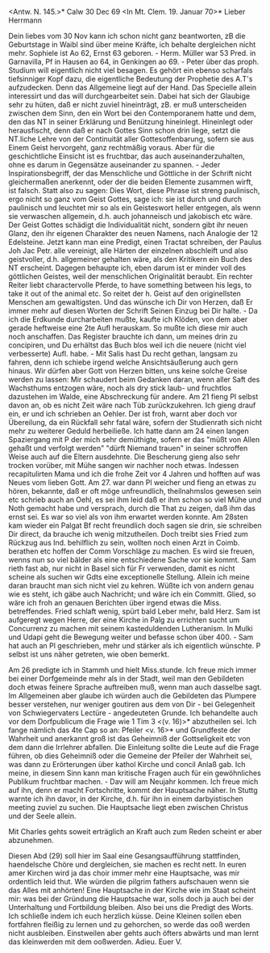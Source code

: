 <Antw. N. 145.>* Calw 30 Dec 69
 <In Mt. Clem. 19. Januar 70>*
Lieber Herrmann

Dein liebes vom 30 Nov kann ich schon nicht ganz beantworten, zB die Geburtstage in Waibl sind über meine Kräfte, ich behalte dergleichen nicht mehr. Sophiele ist Ao 62, Ernst 63 geboren. - Herm. Müller war 53 Pred. in Garnavilla, Pf in Hausen ao 64, in Genkingen ao 69. - Peter über das proph. Studium will eigentlich nicht viel besagen. Es gehört ein ebenso scharfals tiefsinniger Kopf dazu, die eigentliche Bedeutung der Prophetie des A.T's aufzudecken. Denn das Allgemeine liegt auf der Hand. Das Specielle allein interessirt und das will durchgearbeitet sein. Dabei hat sich der Glaubige sehr zu hüten, daß er nicht zuviel hineinträgt, zB. er muß unterscheiden zwischen dem Sinn, den ein Wort bei den Contemporanem hatte und dem, den das NT in seiner Erklärung und Benützung hineinlegt. Hineinlegt oder herausfischt, denn daß er nach Gottes Sinn schon drin liege, setzt die NT.liche Lehre von der Continuität aller Gottesoffenbarung, sofern sie aus Einem Geist hervorgeht, ganz rechtmäßig voraus. Aber für die geschichtliche Einsicht ist es fruchtbar, das auch auseinanderzuhalten, ohne es darum in Gegensätze auseinander zu spannen. - Jeder Inspirationsbegriff, der das Menschliche und Göttliche in der Schrift nicht gleichermaßen anerkennt, oder der die beiden Elemente zusammen wirft, ist falsch. Statt also zu sagen: Dies Wort, diese Phrase ist streng paulinisch, ergo nicht so ganz vom Geist Gottes, sage ich: sie ist durch und durch paulinisch und leuchtet mir so als ein Geisteswort heller entgegen, als wenn sie verwaschen allgemein, d.h. auch johanneisch und jakobisch etc wäre. Der Geist Gottes schädigt die Individualität nicht, sondern gibt ihr neuen Glanz, den ihr eigenen Charakter des neuen Namens, nach Analogie der 12 Edelsteine. Jetzt kann man eine Predigt, einen Tractat schreiben, der Paulus Joh Jac Petr. alle vereinigt, alle Härten der einzelnen abschleift und also geistvoller, d.h. allgemeiner gehalten wäre, als den Kritikern ein Buch des NT erscheint. Dagegen behaupte ich, eben darum ist er minder voll des göttlichen Geistes, weil der menschlichen Originalität beraubt. Ein rechter Reiter liebt charactervolle Pferde, to have something between his legs, to take it out of the animal etc. So reitet der h. Geist auf den originellsten Menschen am gewaltigsten. Und das wünsche ich Dir von Herzen, daß Er immer mehr auf diesen Worten der Schrift Seinen Einzug bei Dir halte. - Da ich die Erdkunde durcharbeiten mußte, kaufte ich Klöden, von dem aber gerade heftweise eine 2te Aufl herauskam. So mußte ich diese mir auch noch anschaffen. Das Register brauchte ich dann, um meines drin zu concipiren, und Du erhältst das Buch blos weil ich die neuere (nicht viel verbesserte) Aufl. habe. - Mit Salis hast Du recht gethan, langsam zu fahren, denn ich schiebe irgend welche Ansichtsäußerung auch gern hinaus. Wir dürfen aber Gott von Herzen bitten, uns keine solche Greise werden zu lassen: Mir schaudert beim Gedanken daran, wenn aller Saft des Wachsthums entzogen wäre, noch als dry stick laub- und fruchtlos dazustehen im Walde, eine Abschreckung für andere. 
Am 21 fieng Pl selbst davon an, ob es nicht Zeit wäre nach Tüb zurückzukehren. Ich gieng drauf ein, er und ich schrieben an Oehler. Der ist froh, warnt aber doch vor Übereilung, da ein Rückfall sehr fatal wäre, sofern der Studienrath sich nicht mehr zu weiterer Geduld herbeiließe. Ich hatte dann am 24 einen langen Spaziergang mit P der mich sehr demüthigte, sofern er das "müßt von Allen gehaßt und verfolgt werden" "dürft Niemand trauen" in seiner schroffen Weise auch auf die Eltern ausdehnte. Die Bescherung gieng also sehr trocken vorüber, mit Mühe sangen wir nachher noch etwas. Indessen recapitulirten Mama und ich die frohe Zeit vor 4 Jahren und hofften auf was Neues vom lieben Gott. Am 27. war dann Pl weicher und fieng an etwas zu hören, bekannte, daß er oft möge unfreundlich, theilnahmslos gewesen sein etc schrieb auch an Oehl, es sei ihm leid daß er ihm schon so viel Mühe und Noth gemacht habe und versprach, durch die That zu zeigen, daß ihm das ernst sei. Es war so viel als von ihm erwartet werden konnte. 
Am 28sten kam wieder ein Palgat Bf recht freundlich doch sagen sie drin, sie schreiben Dir direct, da brauche ich wenig mitzutheilen. Doch treibt sies Fried zum Rückzug aus Ind. behilflich zu sein, wollten noch einen Arzt in Coimb. berathen etc hoffen der Comm Vorschläge zu machen. Es wird sie freuen, wenns nun so viel bälder als eine entschiedene Sache vor sie kommt. Sam rieth fast ab, nur nicht in Basel sich für Fr verwenden, damit es nicht scheine als suchen wir Gdts eine exceptionelle Stellung. Allein ich meine daran braucht man sich nicht viel zu kehren. Wüßte ich von andern genau wie es steht, ich gäbe auch Nachricht; und wäre ich ein Committ. Glied, so wäre ich froh an genauen Berichten über irgend etwas die Miss. betreffendes. Fried schlaft wenig, spürt bald Leber mehr, bald Herz. Sam ist aufgeregt wegen Herre, der eine Kirche in Palg zu errichten sucht um Concurrenz zu machen mit seinem kasteduldenden Lutheranism. In Mulki und Udapi geht die Bewegung weiter und befasse schon über 400. - Sam hat auch an Pl geschrieben, mehr und stärker als ich eigentlich wünschte. P selbst ist uns näher getreten, wie oben bemerkt.

Am 26 predigte ich in Stammh und hielt Miss.stunde. Ich freue mich immer bei einer Dorfgemeinde mehr als in der Stadt, weil man den Gebildeten doch etwas feinere Sprache auftreiben muß, wenn man auch dasselbe sagt. Im Allgemeinen aber glaube ich würden auch die Gebildeten das Plumpere besser verstehen, nur weniger goutiren aus dem von Dir - bei Gelegenheit von Schwiegervaters Lectüre - angedeuteten Grunde. Ich behandelte auch vor dem Dorfpublicum die Frage wie 1 Tim 3 <(v. 16)>* abzutheilen sei. Ich fange nämlich das 4te Cap so an: Pfeiler <v. 16>* und Grundfeste der Wahrheit und anerkannt groß ist das Geheimniß der Gottseligkeit etc von dem dann die Irrlehrer abfallen. Die Einleitung sollte die Leute auf die Frage führen, ob dies Geheimniß oder die Gemeine der Pfeiler der Wahrheit sei, was dann zu Erörterungen über kathol Kirche und concil Anlaß gab. Ich meine, in diesem Sinn kann man kritische Fragen auch für ein gewöhnliches Publikum fruchtbar machen. - Dav will am Neujahr kommen. Ich freue mich auf ihn, denn er macht Fortschritte, kommt der Hauptsache näher. In Stuttg warnte ich ihn davor, in der Kirche, d.h. für ihn in einem darbyistischen meeting zuviel zu suchen. Die Hauptsache liegt eben zwischen Christus und der Seele allein.

Mit Charles gehts soweit erträglich an Kraft auch zum Reden scheint er aber abzunehmen.

Diesen Abd (29) soll hier im Saal eine Gesangsaufführung stattfinden, haendelsche Chöre und dergleichen, sie machen es recht nett. In euren amer Kirchen wird ja das choir immer mehr eine Hauptsache, was mir ordentlich leid thut. Wie würden die pilgrim fathers aufschauen wenn sie das Alles mit anhörten! Eine Hauptsache in der Kirche wie im Staat scheint mir: was bei der Gründung die Hauptsache war, solls doch ja auch bei der Unterhaltung und Fortbildung bleiben. Also bei uns die Predigt des Worts. Ich schließe indem ich euch herzlich küsse. Deine Kleinen sollen eben fortfahren fleißig zu lernen und zu gehorchen, so werde das ooß werden nicht ausbleiben. Einstweilen aber gehts auch öfters abwärts und man lernt das kleinwerden mit dem ooßwerden. Adieu.
 Euer V.
